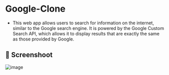 # Google-Clone
- This web app allows users to search for information on the internet, similar to the Google search engine. It is powered by the Google Custom Search API, which allows it to display results that are exactly the same as those provided by Google.

## :camera_flash: Screenshoot 

![image](https://github.com/Hager-elhwarii/Search-Textbox/assets/80959882/4aa2554b-30de-41e9-adaa-a97600fafb99)

